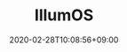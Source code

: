 ---
title: "IllumOS"
date: 2020-02-28T10:08:56+09:00
description: "O Sol quando brilha é para todos"
draft: false
collapsible: true
weight: 1
---